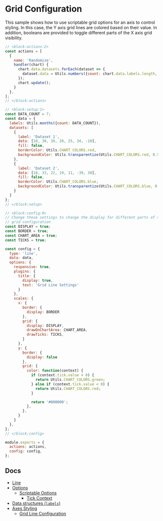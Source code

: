 # Grid Configuration

This sample shows how to use scriptable grid options for an axis to control styling. In this case, the Y axis grid lines are colored based on their value. In addition, booleans are provided to toggle different parts of the X axis grid visibility.

```js chart-editor
// <block:actions:2>
const actions = [
  {
    name: 'Randomize',
    handler(chart) {
      chart.data.datasets.forEach(dataset => {
        dataset.data = Utils.numbers({count: chart.data.labels.length, min: -100, max: 100});
      });
      chart.update();
    }
  },
];
// </block:actions>

// <block:setup:1>
const DATA_COUNT = 7;
const data = {
  labels: Utils.months({count: DATA_COUNT}),
  datasets: [
    {
      label: 'Dataset 1',
      data: [10, 30, 39, 20, 25, 34, -10],
      fill: false,
      borderColor: Utils.CHART_COLORS.red,
      backgroundColor: Utils.transparentize(Utils.CHART_COLORS.red, 0.5),
    },
    {
      label: 'Dataset 2',
      data: [18, 33, 22, 19, 11, -39, 30],
      fill: false,
      borderColor: Utils.CHART_COLORS.blue,
      backgroundColor: Utils.transparentize(Utils.CHART_COLORS.blue, 0.5),
    }
  ]
};
// </block:setup>

// <block:config:0>
// Change these settings to change the display for different parts of the X axis
// grid configuration
const DISPLAY = true;
const BORDER = true;
const CHART_AREA = true;
const TICKS = true;

const config = {
  type: 'line',
  data: data,
  options: {
    responsive: true,
    plugins: {
      title: {
        display: true,
        text: 'Grid Line Settings'
      }
    },
    scales: {
      x: {
        border: {
          display: BORDER
        },
        grid: {
          display: DISPLAY,
          drawOnChartArea: CHART_AREA,
          drawTicks: TICKS,
        }
      },
      y: {
        border: {
          display: false
        },
        grid: {
          color: function(context) {
            if (context.tick.value > 0) {
              return Utils.CHART_COLORS.green;
            } else if (context.tick.value < 0) {
              return Utils.CHART_COLORS.red;
            }

            return '#000000';
          },
        },
      }
    }
  },
};
// </block:config>

module.exports = {
  actions: actions,
  config: config,
};
```

## Docs
* [Line](../../charts/line.html)
* [Options](../../general/options.html)
  * [Scriptable Options](../../general/options.html#scriptable-options)
    * [Tick Context](../../general/options.html#tick)
* [Data structures (`labels`)](../../general/data-structures.html)
* [Axes Styling](../../axes/styling.html)
  * [Grid Line Configuration](../../axes/styling.html#grid-line-configuration)